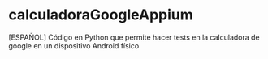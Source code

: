 # calculadoraGoogleAppium
[ESPAÑOL] Código en Python que permite hacer tests en la calculadora de google en un dispositivo Android físico
